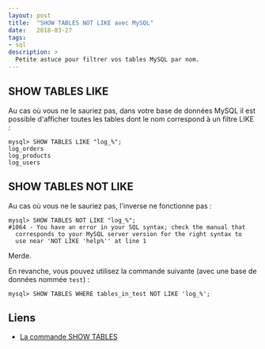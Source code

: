 ```yaml
---
layout: post
title:  "SHOW TABLES NOT LIKE avec MySQL"
date:   2018-03-27
tags:
- sql
description: >
  Petite astuce pour filtrer vos tables MySQL par nom.
---
```


## SHOW TABLES LIKE

Au cas où vous ne le sauriez pas, dans votre base de données MySQL il est possible d'afficher toutes les tables dont le nom correspond à un filtre LIKE :

    mysql> SHOW TABLES LIKE "log_%";
    log_orders
    log_products
    log_users

## SHOW TABLES NOT LIKE

Au cas où vous ne le sauriez pas, l'inverse ne fonctionne pas :

    mysql> SHOW TABLES NOT LIKE "log_%";
    #1064 - You have an error in your SQL syntax; check the manual that
      corresponds to your MySQL server version for the right syntax to
      use near 'NOT LIKE 'help%'' at line 1

Merde.

En revanche, vous pouvez utilisez la commande suivante (avec une base de données nommée `test`) :

    mysql> SHOW TABLES WHERE tables_in_test NOT LIKE 'log_%';

## Liens

- [La commande SHOW TABLES](https://dev.mysql.com/doc/refman/5.7/en/show-tables.html)
